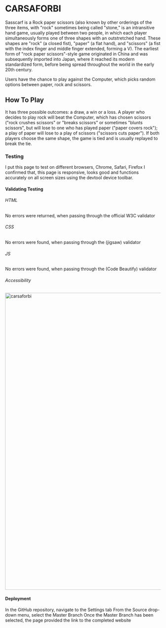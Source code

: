# CARSAFORBI
Sasscarf is a Rock paper scissors (also known by other orderings of the three items, with "rock" sometimes being called "stone," is an intransitive hand game, usually played between two people, in which each player simultaneously forms one of three shapes with an outstretched hand. These shapes are "rock" (a closed fist), "paper" (a flat hand), and "scissors" (a fist with the index finger and middle finger extended, forming a V). The earliest form of "rock paper scissors"-style game originated in China and was subsequently imported into Japan, where it reached its modern standardized form, before being spread throughout the world in the early 20th century.

Users have the chance to play against the Computer, which picks random options between paper, rock and scissors.

## How To Play
It has three possible outcomes: a draw, a win or a loss. A player who decides to play rock will beat the Computer, which has chosen scissors ("rock crushes scissors" or "breaks scissors" or sometimes "blunts scissors", but will lose to one who has played paper ("paper covers rock"); a play of paper will lose to a play of scissors ("scissors cuts paper"). If both players choose the same shape, the game is tied and is usually replayed to break the tie.


### Testing
I put this page to test on different browsers, Chrome, Safari, Firefox
I confirmed that, this page is responsive, looks good and functions accurately on all screen sizes using the devtool device toolbar.

#### Validating Testing

###### HTML
No errors were returned, when passing through the official W3C validator

###### CSS
No errors were found, when passing through the (jigsaw) validator

###### JS
No errors were found, when passing through the (Code Beautify) validator


###### Accessibility
<img width="960" alt="carsaforbi" src="https://github.com/caleb1711/carsaforbi/assets/130179631/998b5acd-0019-442a-a2a0-b1d044697d1e">



#### Deployment
In the GitHub repository, navigate to the Settings tab
From the Source drop-down menu, select the Master Branch
Once the Master Branch has been selected, the page provided the link to the completed website


